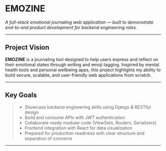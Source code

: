 # EMOZINE

*A full-stack emotional journaling web application — built to demonstrate end-to-end product development for backend engineering roles.*

---

## Project Vision

**EMOZINE** is a journaling tool designed to help users express and reflect on their emotional states through writing and emoji tagging. Inspired by mental health tools and personal wellbeing apps, this project highlights my ability to build secure, scalable, and user-friendly web applications from scratch.

---

## Key Goals

> - Showcase backend engineering skills using Django & RESTful design  
> - Build and consume APIs with JWT authentication  
> - Collaborate-ready modular code (ViewSets, Routers, Serializers)  
> - Frontend integration with React for data visualization  
> - Prepared for production readiness with clear structure and separation of concerns

---
